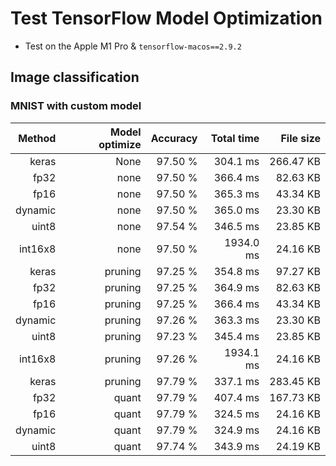 # Test TensorFlow Model Optimization

- Test on the Apple M1 Pro & `tensorflow-macos==2.9.2`

## Image classification

### MNIST with custom model

|     Method |  Model optimize |     Accuracy |      Total time |       File size |
|-----------:|----------------:|-------------:|----------------:|----------------:|
|      keras |            None |      97.50 % |        304.1 ms |       266.47 KB |
|       fp32 |            none |      97.50 % |        366.4 ms |        82.63 KB |
|       fp16 |            none |      97.50 % |        365.3 ms |        43.34 KB |
|    dynamic |            none |      97.50 % |        365.0 ms |        23.30 KB |
|      uint8 |            none |      97.54 % |        346.5 ms |        23.85 KB |
|    int16x8 |            none |      97.50 % |       1934.0 ms |        24.16 KB |
|      keras |         pruning |      97.25 % |        354.8 ms |        97.27 KB |
|       fp32 |         pruning |      97.25 % |        364.9 ms |        82.63 KB |
|       fp16 |         pruning |      97.25 % |        366.4 ms |        43.34 KB |
|    dynamic |         pruning |      97.26 % |        363.3 ms |        23.30 KB |
|      uint8 |         pruning |      97.23 % |        345.4 ms |        23.85 KB |
|    int16x8 |         pruning |      97.26 % |       1934.1 ms |        24.16 KB |
|      keras |         pruning |      97.79 % |        337.1 ms |       283.45 KB |
|       fp32 |           quant |      97.79 % |        407.4 ms |       167.73 KB |
|       fp16 |           quant |      97.79 % |        324.5 ms |        24.16 KB |
|    dynamic |           quant |      97.79 % |        324.9 ms |        24.16 KB |
|      uint8 |           quant |      97.74 % |        343.9 ms |        24.19 KB |
